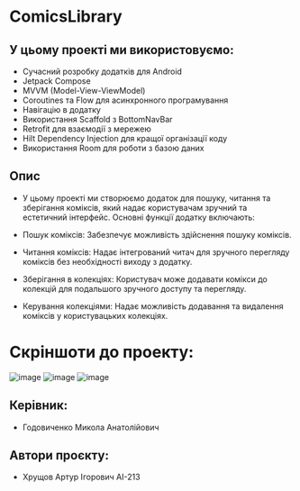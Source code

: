 # ComicsLibrary
## У цьому проекті ми використовуємо:

- Сучасний розробку додатків для Android
- Jetpack Compose
- MVVM (Model-View-ViewModel)
- Coroutines та Flow для асинхронного програмування
- Навігацію в додатку
- Використання Scaffold з BottomNavBar
- Retrofit для взаємодії з мережею
- Hilt Dependency Injection для кращої організації коду
- Використання Room для роботи з базою даних

## Опис

- У цьому проекті ми створюємо додаток для пошуку, читання та зберігання коміксів, який надає користувачам зручний та естетичний інтерфейс. Основні функції додатку включають:

- Пошук коміксів: Забезпечує можливість здійснення пошуку коміксів.

- Читання коміксів: Надає інтегрований читач для зручного перегляду коміксів без необхідності виходу з додатку. 

- Зберігання в колекціях: Користувач може додавати комікси до колекцій для подальшого зручного доступу та перегляду.

- Керування колекціями: Надає можливість додавання та видалення  коміксів у користувацьких колекціях.

# Скріншоти до проекту:
![image](https://github.com/infosystemAX/ComicsLibrary/assets/101941157/31657079-41d9-4aab-8515-ff6182a08a58)
![image](https://github.com/infosystemAX/ComicsLibrary/assets/101941157/3ec7d7af-d977-4b50-9c29-fccc193fe65e)
![image](https://github.com/infosystemAX/ComicsLibrary/assets/101941157/4d9d9974-b303-439c-89aa-c1fd0c59b288)






## Керівник:

- Годовиченко Микола Анатолійович

## Автори проєкту:

- Хрущов Артур Ігорович AI-213


